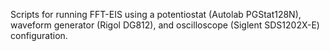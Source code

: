 Scripts for running FFT-EIS using a potentiostat (Autolab PGStat128N), waveform generator (Rigol DG812), and oscilloscope (Siglent SDS1202X-E) configuration.
